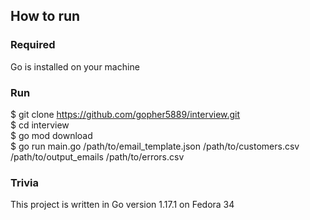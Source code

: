 ## How to run

### Required
Go is installed on your machine

### Run
$ git clone https://github.com/gopher5889/interview.git \
$ cd interview\
$ go mod download\
$ go run main.go /path/to/email_template.json /path/to/customers.csv /path/to/output_emails /path/to/errors.csv


### Trivia
This project is written in Go version 1.17.1 on Fedora 34
